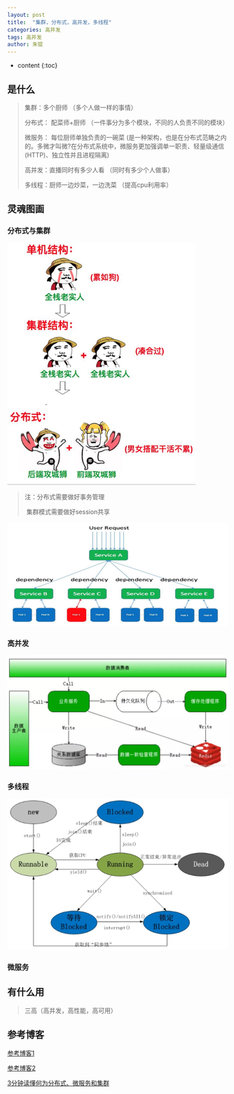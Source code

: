 ```yaml
---
layout: post
title:  "集群，分布式，高并发，多线程"
categories: 高并发
tags: 高并发
author: 朱锟
---
```



* content
{:toc}
## 是什么
> 集群：多个厨师							（多个人做一样的事情）
>
> 分布式：	配菜师+厨师						（一件事分为多个模块，不同的人负责不同的模块）
>
> 微服务：	每位厨师单独负责的一碗菜			  (是一种架构，也是在分布式范畴之内的。多微才叫微?在分布式系统中，微服务更加强调单一职责、轻量级通信(HTTP)、独立性并且进程隔离)
>
> 高并发：直播同时有多少人看				（同时有多少个人做事）
>
> 多线程：厨师一边炒菜，一边洗菜			（提高cpu利用率）

## 灵魂图画

### 分布式与集群

![3](/images/comment/3.png)

> 注：分布式需要做好事务管理
>
> ​	集群模式需要做好session共享

![6](/images/comment/6.png)

### 高并发

![4](/images/comment/4.jpg)

### 多线程

![5](/images/comment/5.png)

### 微服务



## 有什么用
> 三高（高并发，高性能，高可用）

## 参考博客

[参考博客1](https://www.zhihu.com/question/20004877)

[参考博客2](<https://blog.csdn.net/jiangyu1013/article/details/80417961>)

[3分钟读懂何为分布式、微服务和集群](<http://server.51cto.com/News-557053.htm>)



